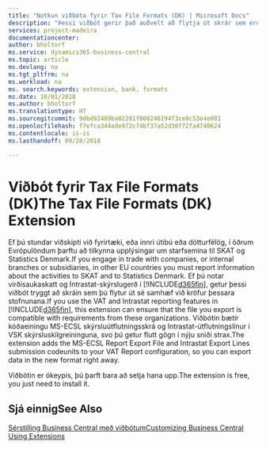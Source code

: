 ```yaml
---
title: "Notkun viðbóta fyrir Tax File Formats (DK) | Microsoft Docs"
description: "Þessi viðbót gerir það auðvelt að flytja út skrár sem eru forstilltar til að uppfylla kröfur banka um rafræna skráningu."
services: project-madeira
documentationcenter: 
author: bholtorf
ms.service: dynamics365-business-central
ms.topic: article
ms.devlang: na
ms.tgt_pltfrm: na
ms.workload: na
ms. search.keywords: extension, bank, formats
ms.date: 10/01/2018
ms.author: bholtorf
ms.translationtype: HT
ms.sourcegitcommit: 9dbd92409ba02281f008246194f3ce0c53e4e001
ms.openlocfilehash: f7efca344ade972c74bf37a52d30f72fa4740624
ms.contentlocale: is-is
ms.lasthandoff: 09/28/2018

---
```


# <a name="the-tax-file-formats-dk-extension"></a><span data-ttu-id="cd2f0-103">Viðbót fyrir Tax File Formats (DK)</span><span class="sxs-lookup"><span data-stu-id="cd2f0-103">The Tax File Formats (DK) Extension</span></span>
<span data-ttu-id="cd2f0-104">Ef þú stundar viðskipti við fyrirtæki, eða innri útibú eða dótturfélög, í öðrum Evrópulöndum þarftu að tilkynna upplýsingar um starfsemina til SKAT og Statistics Denmark.</span><span class="sxs-lookup"><span data-stu-id="cd2f0-104">If you engage in trade with companies, or internal branches or subsidiaries, in other EU countries you must report information about the activities to SKAT and to Statistics Denmark.</span></span> <span data-ttu-id="cd2f0-105">Ef þú notar virðisaukaskatt og Intrastat-skýrslugerð í [!INCLUDE[d365fin](includes/d365fin_md.md)], getur þessi viðbót tryggt að skráin sem þú flytur út sé samhæf við kröfur þessara stofnunana.</span><span class="sxs-lookup"><span data-stu-id="cd2f0-105">If you use the VAT and Intrastat reporting features in [!INCLUDE[d365fin](includes/d365fin_md.md)], this extension can ensure that the file you export is compatible with requirements from these organizations.</span></span> <span data-ttu-id="cd2f0-106">Viðbótin bætir kóðaeiningu MS-ECSL skýrsluútflutningsskrá og Intrastat-útflutningslínur í VSK skýrsluskilgreininguna, svo þú getur flutt gögn í nýju sniði strax.</span><span class="sxs-lookup"><span data-stu-id="cd2f0-106">The extension adds the MS-ECSL Report Export File and Intrastat Export Lines submission codeunits to your VAT Report configuration, so you can export data in the new format right away.</span></span>

<span data-ttu-id="cd2f0-107">Viðbótin er ókeypis, þú þarft bara að setja hana upp.</span><span class="sxs-lookup"><span data-stu-id="cd2f0-107">The extension is free, you just need to install it.</span></span>

## <a name="see-also"></a><span data-ttu-id="cd2f0-108">Sjá einnig</span><span class="sxs-lookup"><span data-stu-id="cd2f0-108">See Also</span></span>
[<span data-ttu-id="cd2f0-109">Sérstilling Business Central með viðbótum</span><span class="sxs-lookup"><span data-stu-id="cd2f0-109">Customizing Business Central Using Extensions</span></span>](ui-extensions.md)

